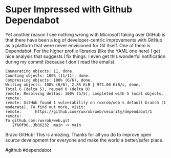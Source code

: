# Super Impressed with Github Dependabot

Yet another reason I see nothing wrong with Microsoft taking over
GitHub is that there have been a log of developer-centric improvements
with GitHub as a platform that were never envisioned for Git itself. One
of them is Dependabot. For the higher profile libraries (like the YAML
one here) I get nice analysis that suggests I fix things. I even get this wonderful notification during my commit (because I don't read the emails).

```
Enumerating objects: 11, done.
Counting objects: 100% (11/11), done.
Compressing objects: 100% (6/6), done.
Writing objects: 100% (6/6), 2.85 KiB | 971.00 KiB/s, done.
Total 6 (delta 5), reused 0 (delta 0)
remote: Resolving deltas: 100% (5/5), completed with 5 local objects.
remote:
remote: GitHub found 1 vulnerability on rwxrob/web's default branch (1 moderate). To find out more, visit:
remote:      https://github.com/rwxrob/web/security/dependabot/1
remote:
To github.com:rwxrob/web.git
   2f60f96..3b86232  main -> main
```

Bravo GitHub! This is amazing. Thanks for all you do to improve open source development for everyone and make the world a better/safer place.

   #github #dependabot
